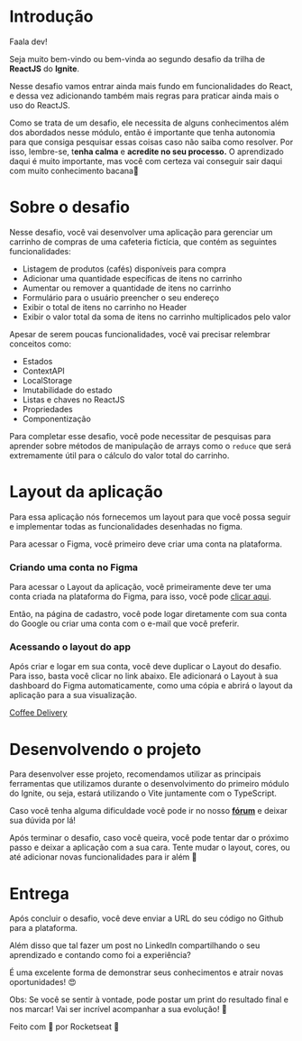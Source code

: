 # Introdução

Faala dev!

Seja muito bem-vindo ou bem-vinda ao segundo desafio da trilha de **ReactJS** do **Ignite**.

Nesse desafio vamos entrar ainda mais fundo em funcionalidades do React, e dessa vez adicionando também mais regras para praticar ainda mais o uso do ReactJS.

Como se trata de um desafio, ele necessita de alguns conhecimentos além dos abordados nesse módulo, então é importante que tenha autonomia para que consiga pesquisar essas coisas caso não saiba como resolver. Por isso, lembre-se, t**enha calma** e **acredite no seu processo.** O aprendizado daqui é muito importante, mas você com certeza vai conseguir sair daqui com muito conhecimento bacana💜

# Sobre o desafio

Nesse desafio, você vai desenvolver uma aplicação para gerenciar um carrinho de compras de uma cafeteria fictícia, que contém as seguintes funcionalidades:

- Listagem de produtos (cafés) disponíveis para compra
- Adicionar uma quantidade específicas de itens no carrinho
- Aumentar ou remover a quantidade de itens no carrinho
- Formulário para o usuário preencher o seu endereço
- Exibir o total de itens no carrinho no Header
- Exibir o valor total da soma de itens no carrinho multiplicados pelo valor

Apesar de serem poucas funcionalidades, você vai precisar relembrar conceitos como:

- Estados
- ContextAPI
- LocalStorage
- Imutabilidade do estado
- Listas e chaves no ReactJS
- Propriedades
- Componentização

Para completar esse desafio, você pode necessitar de pesquisas para aprender sobre métodos de manipulação de arrays como o `reduce` que será extremamente útil para o cálculo do valor total do carrinho.

# Layout da aplicação

Para essa aplicação nós fornecemos um layout para que você possa seguir e implementar todas as funcionalidades desenhadas no figma.

Para acessar o Figma, você primeiro deve criar uma conta na plataforma.

### Criando uma conta no Figma

Para acessar o Layout da aplicação, você primeiramente deve ter uma conta criada na plataforma do Figma, para isso, você pode [clicar aqui](https://www.figma.com/signup).

Então, na página de cadastro, você pode logar diretamente com sua conta do Google ou criar uma conta com o e-mail que você preferir.

### Acessando o layout do app

Após criar e logar em sua conta, você deve duplicar o Layout do desafio. Para isso, basta você clicar no link abaixo. Ele adicionará o Layout à sua dashboard do Figma automaticamente, como uma cópia e abrirá o layout da aplicação para a sua visualização.

[Coffee Delivery](https://www.figma.com/file/5yT9ZzZmRQRS4yivGGB3pl/Coffee-Delivery/duplicate)

# Desenvolvendo o projeto

Para desenvolver esse projeto, recomendamos utilizar as principais ferramentas que utilizamos durante o desenvolvimento do primeiro módulo do Ignite, ou seja, estará utilizando o Vite juntamente com o TypeScript.

Caso você tenha alguma dificuldade você pode ir no nosso **[fórum](https://app.rocketseat.com.br/h/forum/react-js)** e deixar sua dúvida por lá!

Após terminar o desafio, caso você queira, você pode tentar dar o próximo passo e deixar a aplicação com a sua cara. Tente mudar o layout, cores, ou até adicionar novas funcionalidades para ir além 🚀

# Entrega

Após concluir o desafio, você deve enviar a URL do seu código no Github para a plataforma.

Além disso que tal fazer um post no LinkedIn compartilhando o seu aprendizado e contando como foi a experiência?

É uma excelente forma de demonstrar seus conhecimentos e atrair novas oportunidades! 😍

Obs: Se você se sentir à vontade, pode postar um print do resultado final e nos marcar!
Vai ser incrível acompanhar a sua evolução! 💜

Feito com 💜 por Rocketseat 👋
